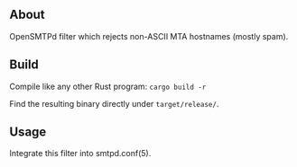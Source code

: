## About

OpenSMTPd filter which rejects non-ASCII MTA hostnames (mostly spam).

## Build

Compile like any other Rust program: `cargo build -r`

Find the resulting binary directly under `target/release/`.

## Usage

Integrate this filter into smtpd.conf(5).
